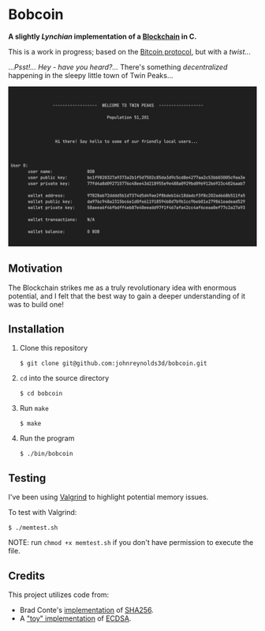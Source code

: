 # Bobcoin

**A slightly *Lynchian* implementation of a [Blockchain](https://en.wikipedia.org/wiki/Blockchain) in C.**

This is a work in progress; based on the [Bitcoin protocol](https://developer.bitcoin.org/devguide/index.html), but with a *twist...*

...*Psst!... Hey - have you heard?...* There's something *decentralized* happening in the sleepy little town of Twin Peaks... 

![Screenshot](/img/bobcoin.webp?raw=true "")

## Motivation 

The Blockchain strikes me as a truly revolutionary idea with enormous potential, and I felt that the best way to gain a deeper understanding of it was to build one!

## Installation

  1. Clone this repository
     ```shell
     $ git clone git@github.com:johnreynolds3d/bobcoin.git
     ```
  2. `cd` into the source directory
     ```shell
     $ cd bobcoin
     ```
  3. Run `make`
     ```shell
     $ make
     ```
  4. Run the program
     ```shell
     $ ./bin/bobcoin
     ```

## Testing

I've been using [Valgrind](https://valgrind.org/) to highlight potential memory issues. 

To test with Valgrind:
  ```shell
  $ ./memtest.sh
  ```
NOTE: run `chmod +x memtest.sh` if you don't have permission to execute the file.

## Credits

This project utilizes code from:
  * Brad Conte's [implementation](https://github.com/B-Con/crypto-algorithms) of [SHA256](https://www.n-able.com/blog/sha-256-encryption#:~:text=SHA%2D256%20is%20a%20patented,as%20long%20as%20when%20unencrypted.).
  * A ["toy" implementation](https://rosettacode.org/wiki/Elliptic_Curve_Digital_Signature_Algorithm) of [ECDSA](https://en.wikipedia.org/wiki/Elliptic_Curve_Digital_Signature_Algorithm).
